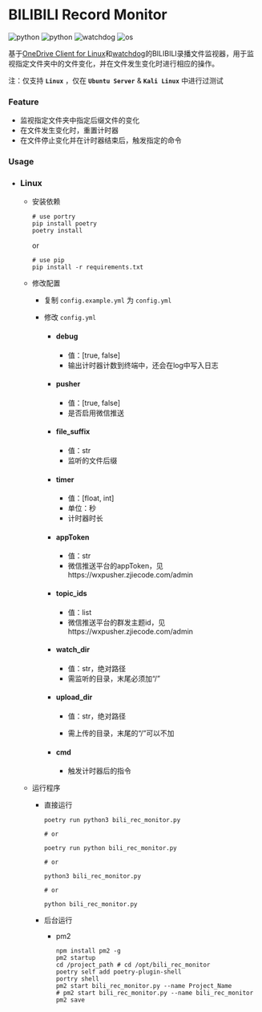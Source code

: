 # BILIBILI Record Monitor

![python](https://img.shields.io/badge/Version-1.1.0-cyan) ![python](https://img.shields.io/badge/Python->=3.9,<3.14-blue) ![watchdog](https://img.shields.io/badge/watchdog-6.0.0-blue) ![os](https://img.shields.io/badge/OS-Only_Linux-orange)

基于[OneDrive Client for Linux](https://github.com/abraunegg/onedrive/)和[watchdog](https://pypi.org/project/watchdog/)的BILIBILI录播文件监视器，用于监视指定文件夹中的文件变化，并在文件发生变化时进行相应的操作。

注：仅支持 **`Linux`** ，仅在  **`Ubuntu Server`** & **`Kali Linux`** 中进行过测试

### Feature

- 监视指定文件夹中指定后缀文件的变化
- 在文件发生变化时，重置计时器
- 在文件停止变化并在计时器结束后，触发指定的命令

### Usage

- ### Linux
  
    - 安装依赖
    
        ```
        # use portry
        pip install poetry
        poetry install
        ```

        or

        ```
        # use pip
        pip install -r requirements.txt
        ```
    
    - 修改配置
        - 复制 `config.example.yml` 为 `config.yml`

        - 修改 `config.yml`
        
            - #### debug

                - 值：[true, false]
                - 输出计时器计数到终端中，还会在log中写入日志

            - #### pusher

                - 值：[true, false]
                - 是否启用微信推送

            - #### file_suffix

                - 值：str
                - 监听的文件后缀

            - #### timer

                - 值：[float, int]
                - 单位：秒
                - 计时器时长

            - #### appToken

                - 值：str
                - 微信推送平台的appToken，见https://wxpusher.zjiecode.com/admin
            
            - #### topic_ids

                - 值：list
                - 微信推送平台的群发主题id，见https://wxpusher.zjiecode.com/admin

            - #### watch_dir

                - 值：str，绝对路径
                - 需监听的目录，末尾必须加“/”

            - #### upload_dir

                - 值：str，绝对路径

                - 需上传的目录，末尾的“/”可以不加

            - #### cmd

                - 触发计时器后的指令
        
    - 运行程序
      
        - 直接运行

            ```
            poetry run python3 bili_rec_monitor.py

            # or

            poetry run python bili_rec_monitor.py

            # or

            python3 bili_rec_monitor.py

            # or

            python bili_rec_monitor.py
            ```

        - 后台运行

            - pm2

                ```
                npm install pm2 -g
                pm2 startup
                cd /project_path # cd /opt/bili_rec_monitor
                poetry self add poetry-plugin-shell
                portry shell
                pm2 start bili_rec_monitor.py --name Project_Name
                # pm2 start bili_rec_monitor.py --name bili_rec_monitor
                pm2 save
                ```
